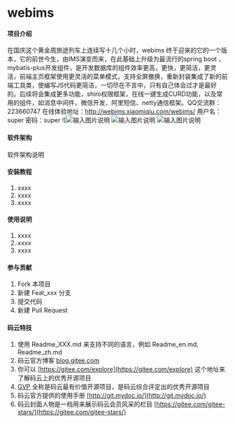 # webims

#### 项目介绍
在国庆这个黄金周旅途列车上连续写十几个小时，webims 终于迎来的它的一个版本，它的前世今生，由IMS演变而来，在此基础上升级为最流行的spring boot ，mybatis-plus开发组件，是开发数据库的组件效率更高，更快，更简洁，更灵活，前端主页框架使用更灵活的菜单模式，支持全屏撤换，重新封装集成了新的前端工具类，使编写JS代码更简洁，一切尽在不言中，只有自己体会过才是最好的。后续将会集成更多功能，shiro权限框架，在线一键生成CURD功能，以及常用的组件，如消息中间件，微信开发、阿里短信、netty通信框架。QQ交流群：223660747 
在线体验地址：http://webims.xiaomiqiu.com/webims/
用户名： super  密码：super
![![输入图片说明](https://images.gitee.com/uploads/images/2018/1008/113601_65ede09a_436510.png "主页面.png")
![输入图片说明](https://images.gitee.com/uploads/images/2018/1008/113922_9d36ab54_436510.png "全屏页面.png")
![输入图片说明](https://images.gitee.com/uploads/images/2018/1008/114012_bcb5b932_436510.png "用户管理.png")
#### 软件架构
软件架构说明


#### 安装教程

1. xxxx
2. xxxx
3. xxxx

#### 使用说明

1. xxxx
2. xxxx
3. xxxx

#### 参与贡献

1. Fork 本项目
2. 新建 Feat_xxx 分支
3. 提交代码
4. 新建 Pull Request


#### 码云特技

1. 使用 Readme\_XXX.md 来支持不同的语言，例如 Readme\_en.md, Readme\_zh.md
2. 码云官方博客 [blog.gitee.com](https://blog.gitee.com)
3. 你可以 [https://gitee.com/explore](https://gitee.com/explore) 这个地址来了解码云上的优秀开源项目
4. [GVP](https://gitee.com/gvp) 全称是码云最有价值开源项目，是码云综合评定出的优秀开源项目
5. 码云官方提供的使用手册 [http://git.mydoc.io/](http://git.mydoc.io/)
6. 码云封面人物是一档用来展示码云会员风采的栏目 [https://gitee.com/gitee-stars/](https://gitee.com/gitee-stars/)